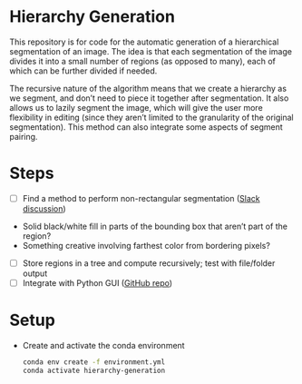 # Hierarchy Generation

This repository is for code for the automatic generation of a hierarchical segmentation of an image.  The idea is that each segmentation of the image divides it into a small number of regions (as opposed to many), each of which can be further divided if needed.  

The recursive nature of the algorithm means that we create a hierarchy as we segment, and don’t need to piece it together after segmentation.  It also allows us to lazily segment the image, which will give the user more flexibility in editing (since they aren’t limited to the granularity of the original segmentation).  This method can also integrate some aspects of segment pairing.

# Steps

- [ ] Find a method to perform non-rectangular segmentation ([Slack discussion](https://adoberesearch.slack.com/archives/C02FSA4Q746/p1641707240001600))
- Solid black/white fill in parts of the bounding box that aren’t part of the region?
- Something creative involving farthest color from bordering pixels?
- [ ] Store regions in a tree and compute recursively; test with file/folder output
- [ ] Integrate with Python GUI ([GitHub repo](https://github.com/tedchao/Sparse-editing))

# Setup

- Create and activate the conda environment
  ```bash
  conda env create -f environment.yml
  conda activate hierarchy-generation
  ```